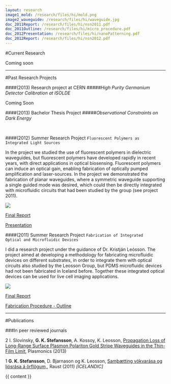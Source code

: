 ```yaml
---
layout: research
image1_mold: /research/files/hi/mold.png
image2_waveguide: /research/files/hi/waveguide.jpg
doc_2011Report: /research/files/hi/nsn2011.pdf
doc_2011Outline: /research/files/hi/micro_procedure.pdf
doc_2012Presentation: /research/files/hi/nanoPatterning.pdf
doc_2012Report: /research/files/hi/nsn2012.pdf
---
```


#Current Research

Coming soon


<hr>
#Past Research Projects

####(2013) Research project at CERN
#####_High Purity Germanium Detector Calibration at ISOLDE_

Coming Soon





####(2013) Bachelor Thesis Project
#####_Observational Constraints on Dark Energy_

<br/>



####(2012) Summer Research Project
<code>Fluorescent Polymers as Integrated Light Sources</code>
<div class="row-fluid">
	<div class="span9">
		<p>
		In the project we studied the use of fluorescent polymers in dielectric waveguides, but fluorescent polymers have developed rapidly in recent years, with direct applications in optical biosensing. Fluorescent polymers can induce an optical gain, enabling fabrication of optically pumped amplification and laser-sources. In the project we demonstrated the fabrication of planar waveguides, where a symmetric waveguide supporting a single guided mode was desired, which could then be directly integrated with microfluidic circuits that had been studied by the group (see project 2011).
		</p>
	</div>
	<div class="span3">
		<img src=" {{ page.image2_waveguide }}">
	</div>
</div>

<a href="{{ page.doc_2012Report }}">Final Report</a>

<a href="{{ page.doc_2012Presentation }}">Presentation</a>


####(2011) Summer Research Project
<code>Fabrication of Integrated Optical and Microfluidic Devices</code>
<div class="row-fluid">
	<div class="span9">
		<p>
		I did a research project under the guidance of Dr. Kristján Leósson.
		The project aimed at developing a methodology for fabricating microfluidic devices on different substrates, in order to integrate them with optical circuits also studied by the Leosson Group, but PDMS microfluidic devices had not been fabricated in Iceland before. 
		Together these integrated optical devices can be used for live cell imaging applications.
		</p>
	</div>
	<div class="span3">
		<img src=" {{ page.image1_mold }}">
	</div>

</div>

<a href="{{ page.doc_2011Report }}">Final Report</a>

<a href="{{ page.doc_2011Outline }}">Fabrication Procedure - Outline</a>






<hr>

#Publications

###In peer reviewed journals

<span class="badge">2</span> I. Slovinsky, <b>G. K. Stefansson</b>, A. Kossoy, K. Leosson, <a href="http://link.springer.com/article/10.1007/s11468-013-9578-y">Propagation Loss of Long-Range Surface Plasmon Polariton Gold Stripe Waveguides in the Thin-Film Limit</a>, Plasmonics (2013)

<span class="badge">1</span> <b>G. K. Stefansson</b>, D. Bjarnason og K. Leosson, <a title="Fabrication of integrated optical and microfluidic devices" href="http://raust.is/2011/1/03/raust2011-1-03.pdf">Samþætting vökvarása og ljósrása á örflögum,</a>, Raust (2011) <i>[ICELANDIC]</i>

{{ content }}
